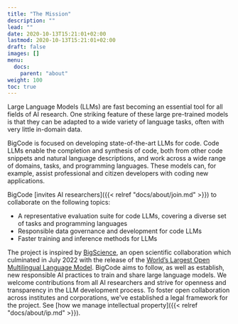 ```yaml
---
title: "The Mission"
description: ""
lead: ""
date: 2020-10-13T15:21:01+02:00
lastmod: 2020-10-13T15:21:01+02:00
draft: false
images: []
menu:
  docs:
    parent: "about"
weight: 100
toc: true
---
```

Large Language Models (LLMs) are fast becoming an essential tool for all fields of AI research. One striking feature of these large pre-trained models is that they can be adapted to a wide variety of language tasks, often with very little in-domain data. 

BigCode is focused on developing state-of-the-art LLMs for code. Code LLMs enable the completion and synthesis of code, both from other code snippets and natural language descriptions, and work across a wide range of domains, tasks, and programming languages. These models can, for example, assist professional and citizen developers with coding new applications.  

BigCode [invites AI researchers]({{< relref "docs/about/join.md" >}}) to collaborate on the following topics:
- A representative evaluation suite for code LLMs, covering a diverse set of tasks and programming languages
- Responsible data governance and development for code LLMs
- Faster training and inference methods for LLMs

The project is inspired by [BigScience](https://bigscience.huggingface.co/), an open scientific collaboration which culminated in July 2022 with the release of the [World’s Largest Open Multilingual Language Model](https://huggingface.co/bigscience/bloom). BigCode aims to follow, as well as establish, new responsible AI practices to train and share large language models. We welcome contributions from all AI researchers and strive for openness and transparency in the LLM development process. To foster open collaboration across institutes and corporations, we've established a legal framework for the project. See [how we manage intellectual property]({{< relref "docs/about/ip.md" >}}). 



<!-- However, it is increasingly difficult for academia and smaller industry labs to develop such models due to their high training cost and large engineering efforts. To democratize the training of LLMs, the [Big Science project](https://bigscience.huggingface.co/) was launched in May 2021 and their year-long program culminated with the release of the [World’s Largest Open Multilingual Language Model](https://huggingface.co/bigscience/bloom). 

Building on this success, we introduce Big Code: an open-scientific collaboration focused on LLMs for code. The purpose of the Big Code project is to collaboratively work towards exploring, training, releasing LLMs for code. To this end, the collaboration [actively seeks contributions from AI practitioners](/docs/about/join) who are interested in the following research topics:
- Curating training datasets for code LLMs
- Distributed training methods for LLMs
- Developing a representative evaluation suite for code LLMs (i.e., covering multiple tasks and programming languages)
- Developing methods for faster training and inference of LLMs
- Discussing the legal aspects of Code LLMs -->
